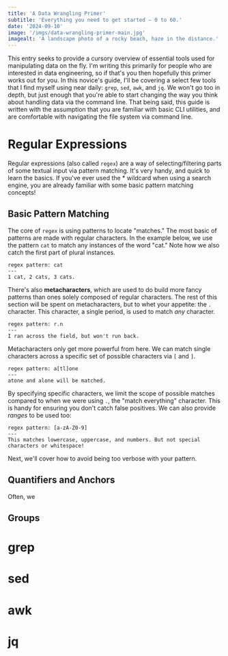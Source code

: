 ```yaml
---
title: 'A Data Wrangling Primer'
subtitle: 'Everything you need to get started — 0 to 60.'
date: '2024-09-10'
image: '/imgs/data-wrangling-primer-main.jpg'
imagealt: 'A landscape photo of a rocky beach, haze in the distance.'
---
```

This entry seeks to provide a cursory overview of essential tools used for manipulating data on the fly. I'm writing this primarily for people who are interested in data engineering, so if that's you then hopefully this primer works out for you. In this novice's guide, I'll be covering a select few tools that I find myself using near daily: `grep`, `sed`, `awk`, and `jq`. We won't go too in depth, but just enough that you're able to start changing the way you think about handling data via the command line. That being said, this guide is written with the assumption that you are familiar with basic CLI utilities, and are comfortable with navigating the file system via command line. 

# Regular Expressions
Regular expressions (also called `regex`) are a way of selecting/filtering parts of some textual input via pattern matching. It's very handy, and quick to learn the basics. If you've ever used the * wildcard when using a search engine, you are already familiar with some basic pattern matching concepts!

## Basic Pattern Matching
The core of `regex` is using patterns to locate "matches." The most basic of patterns are made with regular characters. In the example below, we use the pattern `cat` to match any instances of the word "cat." Note how we also catch the first part of plural instances.

```plaintext /cat/2-4#yellow
regex pattern: cat
---
1 cat, 2 cats, 3 cats.
```

There's also **metacharacters**, which are used to do build more fancy patterns than ones solely composed of regular characters. The rest of this section will be spent on metacharacters, but to whet your appetite: the `.` character. This character, a single period, is used to match *any* character. 

```plaintext /ran/#yellow /run/#yellow
regex pattern: r.n
---
I ran across the field, but won't run back.
```

Metacharacters only get more powerful from here. We can match single characters across a specific set of possible characters via `[` and `]`. 

```plaintext /atone/#yellow /alone/#yellow
regex pattern: a[tl]one
---
atone and alone will be matched.
```

By specifying specific characters, we limit the scope of possible matches compared to when we were using `.`, the "match everything" character. This is handy for ensuring you don't catch false positives. We can also provide *ranges* to be used too:

```plaintext /This/#yellow /matches/#yellow /lowercase/#yellow /uppercase/#yellow /and/#yellow /numbers/#yellow /But/#yellow /not/#yellow /special/#yellow /characters/#yellow /or/#yellow /whitespace/#yellow 
regex pattern: [a-zA-Z0-9]
---
This matches lowercase, uppercase, and numbers. But not special characters or whitespace!
```

Next, we'll cover how to avoid being too verbose with your pattern.

## Quantifiers and Anchors

Often, we 

## Groups

# grep

# sed

# awk

# jq
